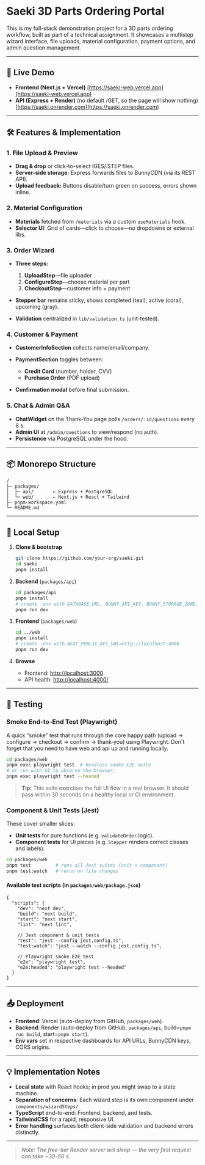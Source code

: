 # Saeki 3D Parts Ordering Portal

This is my full-stack demonstration project for a 3D parts ordering workflow, built as part of a technical assignment. It showcases a multistep wizard interface, file uploads, material configuration, payment options, and admin question management.

---

## 🔗 Live Demo

* **Frontend (Next.js + Vercel)**
  [https://saeki-web.vercel.app](https://saeki-web.vercel.app)
* **API (Express + Render)** (no default /GET, so the page will show nothing)
  [https://saeki.onrender.com](https://saeki.onrender.com)

---

## 🛠️ Features & Implementation

### 1. File Upload & Preview

* **Drag & drop** or click-to-select IGES/.STEP files.
* **Server-side storage:** Express forwards files to BunnyCDN (via its REST API).
* **Upload feedback:** Buttons disable/turn green on success, errors shown inline.

### 2. Material Configuration

* **Materials** fetched from `/materials` via a custom `useMaterials` hook.
* **Selector UI:** Grid of cards—click to choose—no dropdowns or external libs.

### 3. Order Wizard

* **Three steps:**

    1. **UploadStep**—file uploader
    2. **ConfigureStep**—choose material per part
    3. **CheckoutStep**—customer info + payment
* **Stepper bar** remains sticky, shows completed (teal), active (coral), upcoming (gray).
* **Validation** centralized in `lib/validation.ts` (unit-tested).

### 4. Customer & Payment

* **CustomerInfoSection** collects name/email/company.
* **PaymentSection** toggles between:

    * **Credit Card** (number, holder, CVV)
    * **Purchase Order** (PDF upload)
* **Confirmation modal** before final submission.

### 5. Chat & Admin Q\&A

* **ChatWidget** on the Thank-You page polls `/orders/:id/questions` every 8 s.
* **Admin UI** at `/admin/questions` to view/respond (no auth).
* **Persistence** via PostgreSQL under the hood.

---

## 📦 Monorepo Structure

```
/
├─ packages/
│  ├─ api/       ← Express + PostgreSQL
│  └─ web/       ← Next.js + React + Tailwind
├─ pnpm-workspace.yaml
└─ README.md
```

---

## 🚀 Local Setup

1. **Clone & bootstrap**

   ```bash
   git clone https://github.com/your-org/saeki.git
   cd saeki
   pnpm install
   ```

2. **Backend** (`packages/api`)

   ```bash
   cd packages/api
   pnpm install
   # create .env with DATABASE_URL, BUNNY_API_KEY, BUNNY_STORAGE_ZONE, BUNNY_PULL_ZONE
   pnpm run dev
   ```

3. **Frontend** (`packages/web`)

   ```bash
   cd ../web
   pnpm install
   # create .env with NEXT_PUBLIC_API_URL=http://localhost:4000
   pnpm run dev
   ```

4. **Browse**

    * Frontend: [http://localhost:3000](http://localhost:3000)
    * API health: [http://localhost:4000/](http://localhost:4000)

---

## 🧪 Testing

### Smoke End-to-End Test (Playwright)

A quick “smoke” test that runs through the core happy path (upload → configure → checkout → confirm → thank‑you) using Playwright. Don't forget that you need to have web and api up and running locally.

```bash
cd packages/web
pnpm exec playwright test  # headless smoke E2E suite
# or run with UI to observe the browser:
pnpm exec playwright test --headed
```

> **Tip:** This suite exercises the full UI flow in a real browser. It should pass within 30 seconds on a healthy local or CI environment.

### Component & Unit Tests (Jest)

These cover smaller slices:

* **Unit tests** for pure functions (e.g. `validateOrder` logic).
* **Component tests** for UI pieces (e.g. `Stepper` renders correct classes and labels).

```bash
cd packages/web
pnpm test         # runs all Jest suites (unit + component)
pnpm test:watch   # rerun on file changes
```

#### Available test scripts (in `packages/web/package.json`)

```jsonc
{
  "scripts": {
    "dev": "next dev",
    "build": "next build",
    "start": "next start",
    "lint": "next lint",

    // Jest component & unit tests
    "test": "jest --config jest.config.ts",
    "test:watch": "jest --watch --config jest.config.ts",

    // Playwright smoke E2E test
    "e2e": "playwright test",
    "e2e:headed": "playwright test --headed"
  }
}
```


---

## 📤 Deployment

* **Frontend**: Vercel (auto-deploy from GitHub, `packages/web`).
* **Backend**: Render (auto-deploy from GitHub, `packages/api`, build=`pnpm run build`, start=`pnpm start`).
* **Env vars** set in respective dashboards for API URLs, BunnyCDN keys, CORS origins.

---

## 💡 Implementation Notes

* **Local state** with React hooks; in prod you might swap to a state machine.
* **Separation of concerns**: Each wizard step is its own component under `components/wizardSteps/`.
* **TypeScript** end-to-end: Frontend, backend, and tests.
* **TailwindCSS** for a rapid, responsive UI.
* **Error handling** surfaces both client-side validation and backend errors distinctly.

---

> *Note: The free-tier Render server will sleep — the very first request can take \~30–50 s.*

